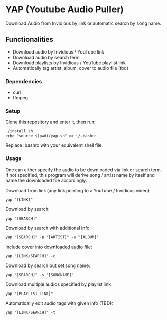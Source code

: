 # YAP (Youtube Audio Puller)
Download Audio from Invidious by link or automatic search by song name.

## Functionalities
- Download audio by Invidious / YouTube link
- Download audio by search term
- Download playlists by Invidious / YouTube playlist link
- Automatically tag artist, album, cover to audio file (tbd)

### Dependencies
- curl
- ffmpeg

### Setup
Clone this repository and enter it, then run:
```
./install.sh
echo "source $(pwd)/yap.sh" >> ~/.bashrc
```
Replace .bashrc with your equivalent shell file.

### Usage
One can either specify the audio to be downloaded via link or search term.
If not specified, this program will derive song / artist name by itself 
and name the downloaded file accordingly.


Download from link (any link pointing to a YouTube / Invidious video):
```
yap "[LINK]"
```
Download by search:
```
yap "[SEARCH]"
```
Download by search with additional info:
```
yap "[SEARCH]" -p "[ARTIST]" -a "[ALBUM]"
```
Include cover into downloaded audio file:
```
yap "[LINK/SEARCH]" -c
```
Download by search but set song name:
```
yap "[SEARCH]" -s "[SONGNAME]"
```
Download multiple audios specified by playlist link:
```
yap "[PLAYLIST_LINK]"
```
Automatically edit audio tags with given info (TBD):
```
yap "[LINK/SEARCH]" -t
```



